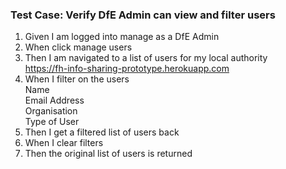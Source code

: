 ### Test Case: Verify DfE Admin can view and filter users

1. Given I am logged into manage as a DfE Admin
2. When click manage users
3. Then I am navigated to a list of users for my local authority<br/>
   https://fh-info-sharing-prototype.herokuapp.com
4. When I filter on the users<br/>
   Name<br/>
   Email Address<br/>
   Organisation<br/>
   Type of User
5. Then I get a filtered list of users back
6. When I clear filters
7. Then the original list of users is returned
